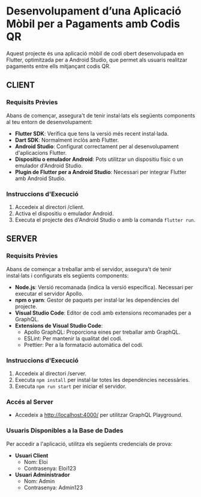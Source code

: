 
# Desenvolupament d’una Aplicació Mòbil per a Pagaments amb Codis QR

Aquest projecte és una aplicació mòbil de codi obert desenvolupada en Flutter, optimitzada per a Android Studio, que permet als usuaris realitzar pagaments entre ells mitjançant codis QR.

## CLIENT

### Requisits Prèvies

Abans de començar, assegura't de tenir instal·lats els següents components al teu entorn de desenvolupament:

- **Flutter SDK**: Verifica que tens la versió més recent instal·lada.
- **Dart SDK**: Normalment inclòs amb Flutter.
- **Android Studio**: Configurat correctament per al desenvolupament d'aplicacions Flutter.
- **Dispositiu o emulador Android**: Pots utilitzar un dispositiu físic o un emulador d'Android Studio.
- **Plugin de Flutter per a Android Studio**: Necessari per integrar Flutter amb Android Studio.

### Instruccions d'Execució

1. Accedeix al directori /client.
2. Activa el dispositiu o emulador Android.
3. Executa el projecte des d'Android Studio o amb la comanda `flutter run`.

## SERVER

### Requisits Prèvies

Abans de començar a treballar amb el servidor, assegura't de tenir instal·lats i configurats els següents components:

- **Node.js**: Versió recomanada (indica la versió específica). Necessari per executar el servidor Apollo.
- **npm o yarn**: Gestor de paquets per instal·lar les dependències del projecte.
- **Visual Studio Code**: Editor de codi amb extensions recomanades per a GraphQL.
- **Extensions de Visual Studio Code**:
  - Apollo GraphQL: Proporciona eines per treballar amb GraphQL.
  - ESLint: Per mantenir la qualitat del codi.
  - Prettier: Per a la formatació automàtica del codi.

### Instruccions d'Execució

1. Accedeix al directori /server.
2. Executa `npm install` per instal·lar totes les dependències necessàries.
3. Executa `npm run start` per iniciar el servidor.

### Accés al Server

- Accedeix a [http://localhost:4000/](http://localhost:4000/) per utilitzar GraphQL Playground.

### Usuaris Disponibles a la Base de Dades

Per accedir a l'aplicació, utilitza els següents credencials de prova:

- **Usuari Client**
  - Nom: Eloi
  - Contrasenya: Eloi123
- **Usuari Administrador**
  - Nom: Admin
  - Contrasenya: Admin123
